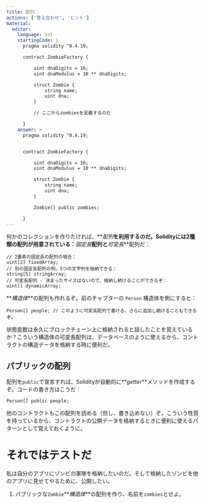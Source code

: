 ```yaml
---
title: 配列
actions: ['答え合わせ', 'ヒント']
material:
  editor:
    language: sol
    startingCode: |
      pragma solidity ^0.4.19;

      contract ZombieFactory {

          uint dnaDigits = 16;
          uint dnaModulus = 10 ** dnaDigits;

          struct Zombie {
              string name;
              uint dna;
          }

          // ここからzombiesを定義するのだ

      }
    answer: >
      pragma solidity ^0.4.19;


      contract ZombieFactory {

          uint dnaDigits = 16;
          uint dnaModulus = 10 ** dnaDigits;

          struct Zombie {
              string name;
              uint dna;
          }

          Zombie[] public zombies;

      }
---
```


何かのコレクションを作りたければ、**_配列_**を利用するのだ。Solidityには2種類の配列が用意されている：**_固定長_**配列と**_可変長_**配列だ：

```
// 2要素の固定長の配列の場合：
uint[2] fixedArray;
// 別の固定長配列の例。5つの文字列を格納できる：
string[5] stringArray;
// 可変長配列 - 決まったサイズはないので、格納し続けることができるぞ：
uint[] dynamicArray;
```

**_構造体_**の配列も作れるぞ。前のチャプターの `Person` 構造体を例にすると：

```
Person[] people; // このように可変長配列で書ける。さらに追加し続けることもできるぞ。
```

状態変数は永久にブロックチェーン上に格納されると話したことを覚えているか？こういう構造体の可変長配列は、データベースのように使えるから、コントラクトの構造データを格納する時に便利だ。

## パブリックの配列

配列を`public`で宣言すれば、Solidityが自動的に**_getter_**メソッドを作成するぞ。コードの書き方はこうだ：

```
Person[] public people;
```

他のコントラクトもこの配列を読める（但し、書き込めない）ぞ。こういう性質を持っているから、コントラクトの公開データを格納するときに便利に使えるパターンとして覚えておくように。

# それではテストだ

私は自分のアプリにゾンビの軍隊を格納したいのだ。そして格納したゾンビを他のアプリに見せてやるために、公開したい。

1. パブリックな`Zombie`**_構造体_**の配列を作り、名前を`zombies`とせよ。
